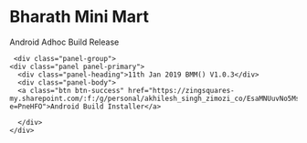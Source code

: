 <html lang="en">
<head>
  <title>Zimozi Solutions Pte Ltd</title>
  <meta charset="utf-8">
  <meta name="viewport" content="width=device-width, initial-scale=1">
  <link rel="stylesheet" href="https://maxcdn.bootstrapcdn.com/bootstrap/3.3.7/css/bootstrap.min.css">
  <script src="https://ajax.googleapis.com/ajax/libs/jquery/3.3.1/jquery.min.js"></script>
  <script src="https://maxcdn.bootstrapcdn.com/bootstrap/3.3.7/js/bootstrap.min.js"></script>
</head>
<body>

<div class="container">
  <div class="jumbotron">
    <h1>Bharath Mini Mart</h1>      
    <p>Android Adhoc Build Release</p>
    
    
     
     <div class="panel-group">
    <div class="panel panel-primary">
      <div class="panel-heading">11th Jan 2019 BMM() V1.0.3</div>
      <div class="panel-body">
      <a class="btn btn-success" href="https://zingsquares-my.sharepoint.com/:f:/g/personal/akhilesh_singh_zimozi_co/EsaMNUuvNo5MsgaLDBd0lxwBEGigSrN54p8EfFhiUazXRA?e=PneHFO">Android Build Installer</a>

      </div>
    </div>
    
   
     
      
</div>

</body>
</html>
